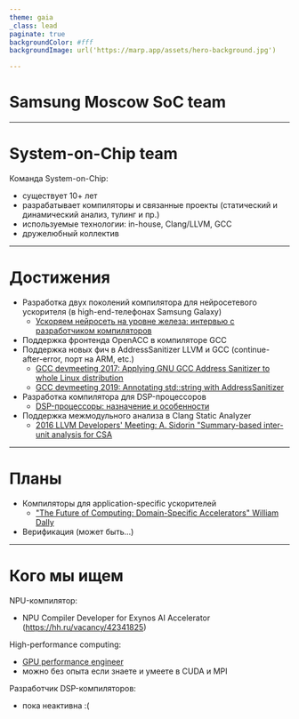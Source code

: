 ```yaml
---
theme: gaia
_class: lead
paginate: true
backgroundColor: #fff
backgroundImage: url('https://marp.app/assets/hero-background.jpg')

---
```

<style>
footer {
    height: 200px;
    margin-bottom: -80px;
}
</style>

# **Samsung Moscow SoC team**

---

# System-on-Chip team

Команда System-on-Chip:
  * существует 10+ лет
  * разрабатывает компиляторы и связанные проекты (статический и динамический анализ, тулинг и пр.)
  * используемые технологии: in-house, Clang/LLVM, GCC
  * дружелюбный коллектив

---

# Достижения

* Разработка двух поколений компилятора для нейросетевого ускорителя (в high-end-телефонах Samsung Galaxy)
  * [Ускоряем нейросеть на уровне железа: интервью с разработчиком компиляторов](https://habr.com/ru/company/samsung/blog/549006/)
* Поддержка фронтенда OpenACC в компиляторе GCC
* Поддержка новых фич в AddressSanitizer LLVM и GCC (continue-after-error, порт на ARM, etc.)
  * [GCC devmeeting 2017: Applying GNU GCC Address Sanitizer to whole Linux distribution](https://slideslive.com/38902439/applying-gnu-gcc-address-sanitizer-to-whole-linux-distribution)
  * [GCC devmeeting 2019: Annotating std::string with AddressSanitizer](https://gcc.gnu.org/wiki/cauldron2019#cauldron2019talks.Annotating_std_string_with_AddressSanitizer)
* Разработка компилятора для DSP-процессоров
  * [DSP-процессоры: назначение и особенности](https://habr.com/ru/company/samsung/blog/564282/)
* Поддержка межмодульного анализа в Clang Static Analyzer
  * [2016 LLVM Developers' Meeting: A. Sidorin "Summary-based inter-unit analysis for CSA](https://www.youtube.com/watch?v=jbLkZ82mYE4)

---

# Планы

* Компиляторы для application-specific ускорителей
  * ["The Future of Computing: Domain-Specific Accelerators" William Dally](https://www.youtube.com/watch?v=fnd05AeeFN4)
* Верификация (может быть...)

---

# Кого мы ищем

NPU-компилятор:
  * NPU Compiler Developer for Exynos AI Accelerator (https://hh.ru/vacancy/42341825)

High-performance computing:
  * [GPU performance engineer](https://hh.ru/vacancy/44907512)
  * можно без опыта если знаете и умеете в CUDA и MPI

Разработчик DSP-компиляторов:
  * пока неактивна :(
